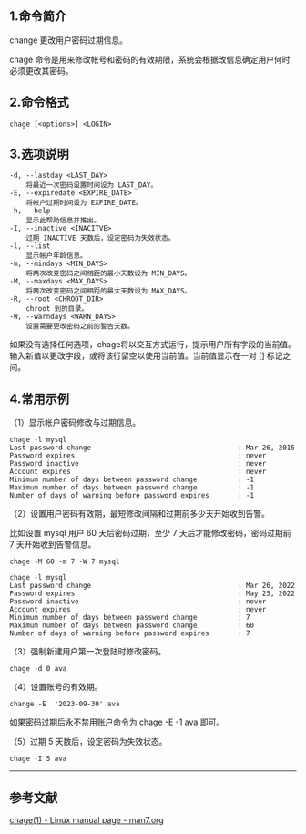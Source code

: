 ## 1.命令简介
change 更改用户密码过期信息。

chage 命令是用来修改帐号和密码的有效期限，系统会根据改信息确定用户何时必须更改其密码。

## 2.命令格式
```shell
chage [<options>] <LOGIN>
```

## 3.选项说明
```
-d, --lastday <LAST_DAY>
	将最近一次密码设置时间设为 LAST_DAY。
-E, --expiredate <EXPIRE_DATE>
	将帐户过期时间设为 EXPIRE_DATE。
-h, --help
	显示此帮助信息并推出。
-I, --inactive <INACITVE>
	过期 INACTIVE 天数后，设定密码为失效状态。
-l, --list
  	显示帐户年龄信息。
-m, --mindays <MIN_DAYS>
	将两次改变密码之间相距的最小天数设为 MIN_DAYS。
-M, --maxdays <MAX_DAYS>
	将两次改变密码之间相距的最大天数设为 MAX_DAYS。
-R, --root <CHROOT_DIR>
	chroot 到的目录。
-W, --warndays <WARN_DAYS>
	设置需要更改密码之前的警告天数。
```
如果没有选择任何选项，chage将以交互方式运行，提示用户所有字段的当前值。输入新值以更改字段，或将该行留空以使用当前值。当前值显示在一对 [] 标记之间。

## 4.常用示例
（1）显示帐户密码修改与过期信息。
```shell
chage -l mysql
Last password change                                    : Mar 26, 2015
Password expires                                        : never
Password inactive                                       : never
Account expires                                         : never
Minimum number of days between password change          : -1
Maximum number of days between password change          : -1
Number of days of warning before password expires       : -1
```
（2）设置用户密码有效期，最短修改间隔和过期前多少天开始收到告警。

比如设置 mysql 用户 60 天后密码过期，至少 7 天后才能修改密码，密码过期前 7 天开始收到告警信息。
```shell
chage -M 60 -m 7 -W 7 mysql

chage -l mysql
Last password change                                    : Mar 26, 2022
Password expires                                        : May 25, 2022
Password inactive                                       : never
Account expires                                         : never
Minimum number of days between password change          : 7
Maximum number of days between password change          : 60
Number of days of warning before password expires       : 7
```
（3）强制新建用户第一次登陆时修改密码。
```shell
chage -d 0 ava
```

（4）设置账号的有效期。
```shell
change -E  '2023-09-30' ava
```
如果密码过期后永不禁用账户命令为 chage -E -1 ava 即可。

（5）过期 5 天数后，设定密码为失效状态。
```shell
chage -I 5 ava
```

---
## 参考文献
[chage(1) - Linux manual page - man7.org](https://man7.org/linux/man-pages/man1/chage.1.html)

<Vssue title="change" />